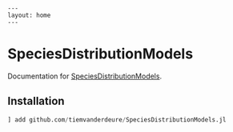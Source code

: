 ```@raw html
---
layout: home
---
```

# SpeciesDistributionModels

Documentation for [SpeciesDistributionModels](https://github.com/tiemvanderdeure/SpeciesDistributionModels.jl).


## Installation

````julia
] add github.com/tiemvanderdeure/SpeciesDistributionModels.jl
````
